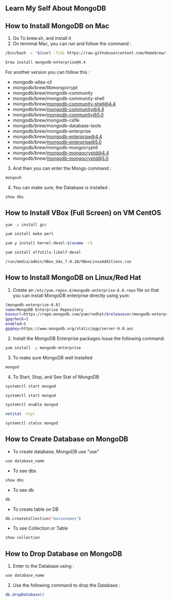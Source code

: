 ## Learn My Self About MongoDB

## How to Install MongoDB on Mac
1. Go To brew.sh, and install it
2. On terminal Mac, you can run and follow the command :

```bash
/bin/bash -c "$(curl -fsSL https://raw.githubusercontent.com/Homebrew/install/HEAD/install.sh)
```

```bash
brew install mongodb-enterprise@4.4
```
For another version you can follow this :
- mongodb-atlas-cli                                      
- mongodb/brew/libmongocrypt                             
- mongodb/brew/mongodb-community                         
- mongodb/brew/mongodb-community-shell                   
- mongodb/brew/mongodb-community-shell@4.4               
- mongodb/brew/mongodb-community@4.4                     
- mongodb/brew/mongodb-community@5.0                     
- mongodb/brew/mongodb-csfle                             
- mongodb/brew/mongodb-database-tools
- mongodb/brew/mongodb-enterprise
- mongodb/brew/mongodb-enterprise@4.4
- mongodb/brew/mongodb-enterprise@5.0
- mongodb/brew/mongodb-mongocryptd
- mongodb/brew/mongodb-mongocryptd@4.4
- mongodb/brew/mongodb-mongocryptd@5.0

3. And then you can enter the Mongo command :
```bash
mongosh
```

4. You can make sure, the Database is installed :
```bash
show dbs
```

## How to Install VBox (Full Screen) on VM CentOS
```bash
yum -y install gcc
```
```bash
yum install make perl
```
```bash
yum y install kernel-devel-$(uname -r)
```
```bash
yum install elfutils-libelf-devel
```
```bash
/run/media/admin/VBox_GAs_7.0.10/VBoxLinuxAdditions.run
```

## How to Install MongoDB on Linux/Red Hat
1. Create an ```/etc/yum.repos.d/mongodb-enterprise-6.0.repo``` file so that you can install MongoDB enterprise directly using yum:
```bash
[mongodb-enterprise-6.0]
name=MongoDB Enterprise Repository
baseurl=https://repo.mongodb.com/yum/redhat/$releasever/mongodb-enterprise/6.0/$basearch/
gpgcheck=1
enabled=1
gpgkey=https://www.mongodb.org/static/pgp/server-6.0.asc
```

2. Install the MongoDB Enterprise packages
Issue the following command:
```bash
yum install -y mongodb-enterprise
```

3. To make sure MongoDB well Installed 
```bash
mongod
```

4. To Start, Stop, and See Stat of MongoDB
```bash
systemctl start mongod
```
```bash
systemctl start mongod
```
```bash
systemctl enable mongod
```
```bash
netstat -ntpl
```
```bash
systemctl status mongod
```

## How to Create Database on MongoDB

- To create database, MongoDB use "use"
```bash
use database_name
```
- To see dbs
```bash
show dbs
```
- To see db
```bash
db
```
- To create table on DB 
```bash
db.createCollection("movienames")
```
- To see Collection or Table
```bash
show collection
```

## How to Drop Database on MongoDB
1. Enter to the Database using :
```bash
use database_name
```

2. Use the following command to drop the Database :
```bash
db.dropDatabase()
```


